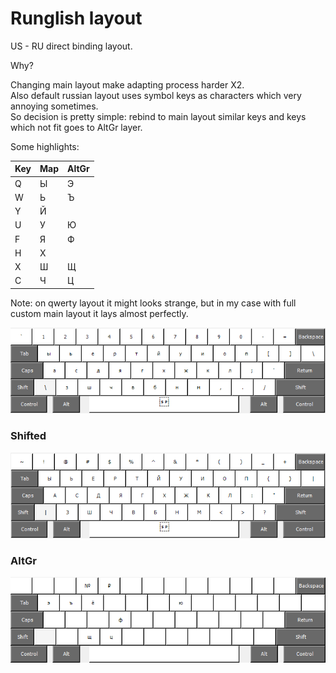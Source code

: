 # Runglish layout

US - RU direct binding layout.

Why?

Changing main layout make adapting process harder X2.\
Also default russian layout uses symbol keys as characters which very annoying sometimes.\
So decision is pretty simple: rebind to main layout similar keys and keys which not fit goes to AltGr layer.

Some highlights:

| Key | Map | AltGr |
|-----|-----|-------|
|  Q  |  Ы  |   Э   |
|  W  |  Ь  |   Ъ   |
|  Y  |  Й  |       |
|  U  |  У  |   Ю   |
|  F  |  Я  |   Ф   |
|  H  |  Х  |       |
|  X  |  Ш  |   Щ   |
|  C  |  Ч  |   Ц   |


Note: on qwerty layout it might looks strange, but in my case with full custom main layout it lays almost perfectly.

![image](Runglish.png)

### Shifted

![image](Runglish-Shift.png)

### AltGr

![image](Runglish-AltGr.png)
